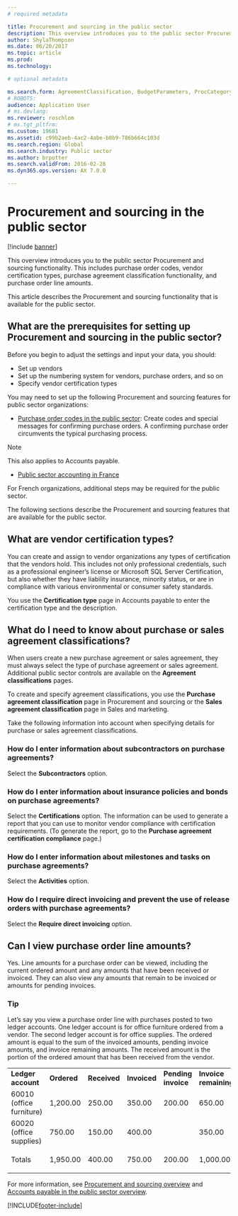 ```yaml
---
# required metadata

title: Procurement and sourcing in the public sector
description: This overview introduces you to the public sector Procurement and sourcing functionality. This includes purchase order codes, vendor certification types, purchase agreement classification functionality, and purchase order line amounts.
author: ShylaThompson
ms.date: 06/20/2017
ms.topic: article
ms.prod: 
ms.technology: 

# optional metadata

ms.search.form: AgreementClassification, BudgetParameters, ProcCategoryHierarchyManagement, PurchTableListPage, smmActivities, VendCertificationType, VendTableListPage
# ROBOTS: 
audience: Application User
# ms.devlang: 
ms.reviewer: roschlom
# ms.tgt_pltfrm: 
ms.custom: 19681
ms.assetid: c99b2aeb-4ac2-4abe-b8b9-786b664c103d
ms.search.region: Global
ms.search.industry: Public sector
ms.author: brpotter
ms.search.validFrom: 2016-02-28
ms.dyn365.ops.version: AX 7.0.0

---
```


# Procurement and sourcing in the public sector

[!include [banner](../includes/banner.md)]

This overview introduces you to the public sector Procurement and sourcing functionality. This includes purchase order codes, vendor certification types, purchase agreement classification functionality, and purchase order line amounts.

This article describes the Procurement and sourcing functionality that is available for the public sector. 

## What are the prerequisites for setting up Procurement and sourcing in the public sector?
Before you begin to adjust the settings and input your data, you should:

-   Set up vendors
-   Set up the numbering system for vendors, purchase orders, and so on
-   Specify vendor certification types

You may need to set up the following Procurement and sourcing features for public sector organizations:

-    [Purchase order codes in the public sector](purchase-order-codes-public-sector.md): 
Create codes and special messages for confirming purchase orders. A confirming purchase order circumvents the typical purchasing process.

> [!NOTE]
> This also applies to Accounts payable.

-   [Public sector accounting in France](../localizations/emea-fra-public-sector-accounting.md) 

For French organizations, additional steps may be required for the public sector.

The following sections describe the Procurement and sourcing features that are available for the public sector.

## What are vendor certification types?
You can create and assign to vendor organizations any types of certification that the vendors hold. This includes not only professional credentials, such as a professional engineer’s license or Microsoft SQL Server Certification, but also whether they have liability insurance, minority status, or are in compliance with various environmental or consumer safety standards. 

You use the **Certification type** page in Accounts payable to enter the certification type and the description.

## What do I need to know about purchase or sales agreement classifications?
When users create a new purchase agreement or sales agreement, they must always select the type of purchase agreement or sales agreement. Additional public sector controls are available on the **Agreement classifications** pages. 

To create and specify agreement classifications, you use the **Purchase agreement classification** page in Procurement and sourcing or the **Sales agreement classification** page in Sales and marketing. 

Take the following information into account when specifying details for purchase or sales agreement classifications.

### How do I enter information about subcontractors on purchase agreements?

Select the **Subcontractors** option.

### How do I enter information about insurance policies and bonds on purchase agreements?

Select the **Certifications** option. The information can be used to generate a report that you can use to monitor vendor compliance with certification requirements. (To generate the report, go to the **Purchase agreement certification compliance** page.)

### How do I enter information about milestones and tasks on purchase agreements?

Select the **Activities** option.

### How do I require direct invoicing and prevent the use of release orders with purchase agreements?

Select the **Require direct invoicing** option. 

## Can I view purchase order line amounts?
Yes. Line amounts for a purchase order can be viewed, including the current ordered amount and any amounts that have been received or invoiced. They can also view any amounts that remain to be invoiced or amounts for pending invoices.

### Tip

Let’s say you view a purchase order line with purchases posted to two ledger accounts. One ledger account is for office furniture ordered from a vendor. The second ledger account is for office supplies. The ordered amount is equal to the sum of the invoiced amounts, pending invoice amounts, and invoice remaining amounts. The received amount is the portion of the ordered amount that has been received from the vendor.

<table>

<col width="16%" />
<col width="16%" />
<col width="16%" />
<col width="16%" />
<col width="16%" />
<col width="16%" />

<tbody>
<tr class="odd">
<td><strong>Ledger account</strong></td>
<td><strong>Ordered</strong></td>
<td><strong>Received</strong></td>
<td><strong>Invoiced</strong></td>
<td><strong>Pending invoice</strong></td>
<td><strong>Invoice remaining</strong></td>
</tr>
<tr class="even">
<td>60010 (office furniture)</td>
<td><p>1,200.00</p></td>
<td>250.00</td>
<td>350.00</td>
<td>200.00</td>
<td><p>650.00</p></td>
</tr>
<tr class="odd">
<td>60020 (office supplies)</td>
<td><p>750.00</p></td>
<td>150.00</td>
<td>400.00</td>
<td></td>
<td><p>350.00</p></td>
</tr>
<tr class="even">
<td>Totals</td>
<td><p>1,950.00</p></td>
<td>400.00</td>
<td>750.00</td>
<td>200.00</td>
<td><p>1,000.00</p></td>
</tr>
</tbody>
</table>



For more information, see [Procurement and sourcing overview](../../supply-chain/procurement/procurement-sourcing-overview.md) and 
[Accounts payable in the public sector overview](accounts-payable-public-sector.md).





[!INCLUDE[footer-include](../../includes/footer-banner.md)]